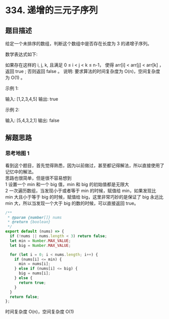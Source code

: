 # 334. 递增的三元子序列

## 题目描述

给定一个未排序的数组，判断这个数组中是否存在长度为 3 的递增子序列。

数学表达式如下:

如果存在这样的 i, j, k, 且满足 0 ≤ i < j < k ≤ n-1，
使得 arr[i] < arr[j] < arr[k] ，返回 true ; 否则返回 false 。
说明: 要求算法的时间复杂度为 O(n)，空间复杂度为 O(1) 。

示例 1:

输入: [1,2,3,4,5]
输出: true

示例 2:

输入: [5,4,3,2,1]
输出: false

## 解题思路

### 思考地图 1

看到这个题目，首先觉得熟悉，因为以前做过，甚至都记得解法，所以直接使用了记忆中的解法。<br/>
思路也很简单，但是很不容易想到<br/>
1 设置一个 min 和一个 big 值，min 和 big 的初始值都是无限大<br/>
2 一次遍历数组，当发现小于或者等于 min 的时候，赋值给 min，如果发现比 min 大且小于等于 big 的时候，赋值给 big，这里非常巧妙的是保证了 big 永远比 min 大，所以当发现一个大于 big 的数的时候，可以直接返回 true。<br/>

```js
/**
 * @param {number[]} nums
 * @return {boolean}
 */
export default (nums) => {
  if (!nums || nums.length < 3) return false;
  let min = Number.MAX_VALUE;
  let big = Number.MAX_VALUE;

  for (let i = 0; i < nums.length; i++) {
    if (nums[i] <= min) {
      min = nums[i];
    } else if (nums[i] <= big) {
      big = nums[i];
    } else {
      return true;
    }
  }
  return false;
};
```

时间复杂度 O(n)，空间复杂度 O(1)

